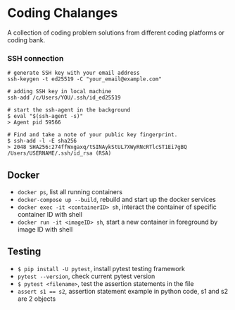 # Coding Chalanges
A collection of coding problem solutions from different coding platforms or coding bank.

### SSH connection
```
# generate SSH key with your email address
ssh-keygen -t ed25519 -C "your_email@example.com"
```
```
# adding SSH key in local machine
ssh-add /c/Users/YOU/.ssh/id_ed25519
```
```
# start the ssh-agent in the background
$ eval "$(ssh-agent -s)"
> Agent pid 59566
```
```
# Find and take a note of your public key fingerprint.
$ ssh-add -l -E sha256
> 2048 SHA256:274ffWxgaxq/tSINAykStUL7XWyRNcRTlcST1Ei7gBQ /Users/USERNAME/.ssh/id_rsa (RSA)
```

## Docker
- `docker ps`, list all running containers
- `docker-compose up --build`, rebuild and start up the docker services
- `docker exec -it <containerID> sh`, interact the container of specific container ID with shell
- `docker run -it <imageID> sh`, start a new container in foreground by image ID with shell

## Testing
- `$ pip install -U pytest`, install pytest testing framework
- `pytest --version`, check current pytest version
- `$ pytest <filename>`, test the assertion statements in the file
- `assert s1 == s2`, assertion statement example in python code, s1 and s2 are 2 objects

